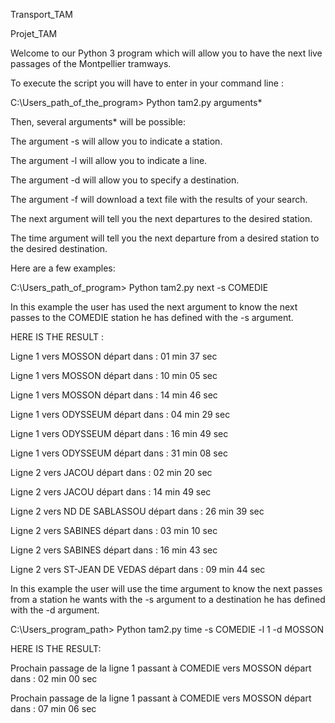 Transport_TAM

Projet_TAM


Welcome to our Python 3 program which will allow you to have the next live passages of the Montpellier tramways.

To execute the script you will have to enter in your command line :


C:\Users_path_of_the_program> Python tam2.py arguments*


Then, several arguments* will be possible:

The argument -s will allow you to indicate a station.

The argument -l will allow you to indicate a line.

The argument -d will allow you to specify a destination.

The argument -f will download a text file with the results of your search.

The next argument will tell you the next departures to the desired station.

The time argument will tell you the next departure from a desired station to the desired destination.


Here are a few examples:


C:\Users_path_of_program> Python tam2.py next -s COMEDIE


In this example the user has used the next argument to know the next passes to the COMEDIE station he has defined with the -s argument.


HERE IS THE RESULT :


Ligne 1 vers MOSSON départ dans : 01 min 37 sec

Ligne 1 vers MOSSON départ dans : 10 min 05 sec

Ligne 1 vers MOSSON départ dans : 14 min 46 sec

Ligne 1 vers ODYSSEUM départ dans : 04 min 29 sec

Ligne 1 vers ODYSSEUM départ dans : 16 min 49 sec

Ligne 1 vers ODYSSEUM départ dans : 31 min 08 sec

Ligne 2 vers JACOU départ dans : 02 min 20 sec

Ligne 2 vers JACOU départ dans : 14 min 49 sec

Ligne 2 vers ND DE SABLASSOU départ dans : 26 min 39 sec

Ligne 2 vers SABINES départ dans : 03 min 10 sec

Ligne 2 vers SABINES départ dans : 16 min 43 sec

Ligne 2 vers ST-JEAN DE VEDAS départ dans : 09 min 44 sec



In this example the user will use the time argument to know the next passes from a station he wants with the -s argument to a destination he has defined with the -d argument.


C:\Users_program_path> Python tam2.py time -s COMEDIE -l 1 -d MOSSON


HERE IS THE RESULT:


Prochain passage de la ligne 1 passant à COMEDIE vers MOSSON départ dans : 02 min 00 sec

Prochain passage de la ligne 1 passant à COMEDIE vers MOSSON départ dans : 07 min 06 sec
